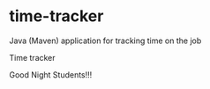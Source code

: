 # time-tracker
Java (Maven) application for tracking time on the job

Time tracker

<!-- First Commit -->
Good Night Students!!!
